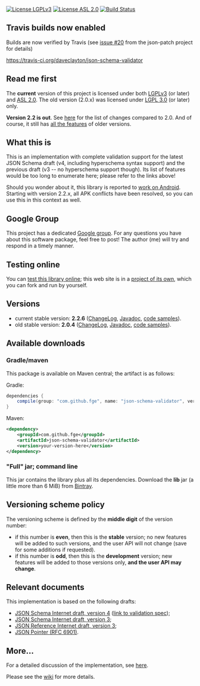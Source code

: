 [![License LGPLv3][LGPLv3 badge]][LGPLv3]
[![License ASL 2.0][ASL 2.0 badge]][ASL 2.0]
[![Build Status][Travis badge]][Travis]

## Travis builds now enabled

Builds are now verified by Travis (see [issue #20](https://github.com/daveclayton/json-patch/issues/20) from the json-patch project for details)

https://travis-ci.org/daveclayton/json-schema-validator

## Read me first

The **current** version of this project is licensed under both [LGPLv3] (or later) and [ASL 2.0]. The old version
(2.0.x) was licensed under [LGPL 3.0][LGPLv3] (or later) only.

**Version 2.2 is out**. See [here](https://github.com/daveclayton/json-schema-validator/wiki/Whatsnew_22)
for the list of changes compared to 2.0. And of course, it still has [all the
features](https://github.com/daveclayton/json-schema-validator/wiki/Features) of older versions.

## What this is

This is an implementation with complete validation support for the latest JSON Schema draft (v4,
including hyperschema syntax support) and the previous draft (v3 -- no hyperschema support though).
Its list of features would be too long to enumerate here; please refer to the links above!

Should you wonder about it, this library is reported to [work on
Android](http://stackoverflow.com/questions/14511468/java-android-validate-string-json-against-string-schema).
Starting with version 2.2.x, all APK conflicts have been resolved, so you can use this in this
context as well.

## Google Group

This project has a dedicated [Google
group](https://groups.google.com/forum/?fromgroups#!forum/json-schema-validator). For any questions
you have about this software package, feel free to post! The author (me) will try and respond in a
timely manner.

## Testing online

You can [test this library online](http://json-schema-validator.herokuapp.com); this web site is in
a [project of its own](https://github.com/daveclayton/json-schema-validator-demo), which you can fork and
run by yourself.

## Versions

* current stable version: **2.2.6**
  ([ChangeLog](https://github.com/daveclayton/json-schema-validator/wiki/ChangeLog_22x),
  [Javadoc](http://daveclayton.github.io/json-schema-validator/2.2.x/index.html), [code
  samples](http://daveclayton.github.io/json-schema-validator/2.2.x/index.html?com/github/fge/jsonschema/examples/package-summary.html)).
* old stable version: **2.0.4**
  ([ChangeLog](https://github.com/daveclayton/json-schema-validator/wiki/ChangeLog_20x),
  [Javadoc](http://daveclayton.github.io/json-schema-validator/2.0.x/index.html), [code
  samples](http://daveclayton.github.io/json-schema-validator/2.0.x/index.html?com/github/fge/jsonschema/examples/package-summary.html)).

## Available downloads

### Gradle/maven

This package is available on Maven central; the artifact is as follows:

Gradle:

```groovy
dependencies {
    compile(group: "com.github.fge", name: "json-schema-validator", version: "yourVersionHere");
}
```

Maven:

```xml
<dependency>
    <groupId>com.github.fge</groupId>
    <artifactId>json-schema-validator</artifactId>
    <version>your-version-here</version>
</dependency>
```

### "Full" jar; command line

This jar contains the library plus all its dependencies. Download the **lib** jar (a little more
than 6 MiB) from [Bintray](https://bintray.com/fge/maven/json-schema-validator/view).

## Versioning scheme policy

The versioning scheme is defined by the **middle digit** of the version number:

* if this number is **even**, then this is the **stable** version; no new features will be
  added to such versions, and the user API will not change (save for some additions if requested).
* if this number is **odd**, then this is the **development** version; new features will be
  added to those versions only, **and the user API may change**.

## Relevant documents

This implementation is based on the following drafts:

* [JSON Schema Internet draft, version 4](http://tools.ietf.org/html/draft-zyp-json-schema-04)
  ([link to validation spec](http://tools.ietf.org/html/draft-fge-json-schema-validation-00));
* [JSON Schema Internet draft, version 3](http://tools.ietf.org/html/draft-zyp-json-schema-03);
* [JSON Reference Internet draft, version
  3](http://tools.ietf.org/html/draft-pbryan-zyp-json-ref-03);
* [JSON Pointer (RFC 6901)](http://tools.ietf.org/html/rfc6901).

## More...

For a detailed discussion of the implementation, see
[here](https://github.com/daveclayton/json-schema-validator/wiki/Status).

Please see the [wiki](https://github.com/daveclayton/json-schema-validator/wiki/) for more
details.

[LGPLv3 badge]: https://img.shields.io/:license-LGPLv3-blue.svg
[LGPLv3]: http://www.gnu.org/licenses/lgpl-3.0.html
[ASL 2.0 badge]: https://img.shields.io/:license-Apache%202.0-blue.svg 
[ASL 2.0]: http://www.apache.org/licenses/LICENSE-2.0.html
[Travis Badge]: https://api.travis-ci.org/daveclayton/json-schema-validator.svg?branch=master
[Travis]: https://travis-ci.org/daveclayton/json-schema-validator
